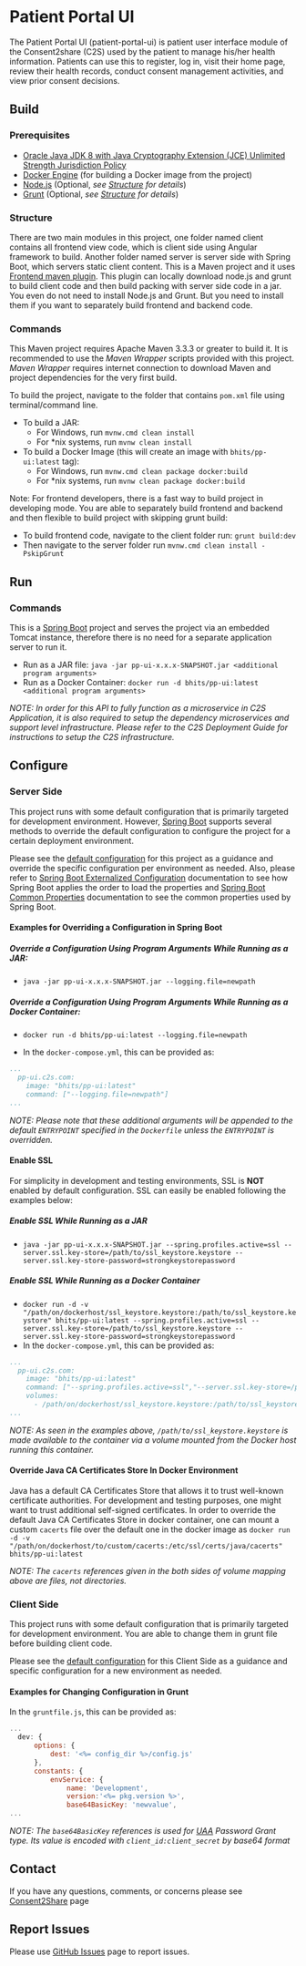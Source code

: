# Patient Portal UI

The Patient Portal UI (patient-portal-ui) is patient user interface module of the Consent2share (C2S) used by the patient to manage his/her health information. Patients can use this to register, log in, visit their home page, review their health records, conduct consent management activities, and view prior consent decisions.

## Build

### Prerequisites

+ [Oracle Java JDK 8 with Java Cryptography Extension (JCE) Unlimited Strength Jurisdiction Policy](http://www.oracle.com/technetwork/java/javase/downloads/index.html)
+ [Docker Engine](https://docs.docker.com/engine/installation/) (for building a Docker image from the project)
+ [Node.js](https://nodejs.org/en/) (Optional, *see [Structure](#structure) for details*)
+ [Grunt](http://gruntjs.com/getting-started) (Optional, *see [Structure](#structure) for details*)

### Structure

There are two main modules in this project, one folder named client contains all frontend view code, which is client side using Angular framework to build. Another folder named server is server side with Spring Boot, which servers static client content. This is a Maven project and it uses [Frontend maven plugin](https://github.com/eirslett/frontend-maven-plugin). This plugin can locally download node.js and grunt to build client code and then build packing with server side code in a jar. You even do not need to install Node.js and Grunt. But you need to install them if you want to separately build frontend and backend code.

### Commands

This Maven project requires Apache Maven 3.3.3 or greater to build it. It is recommended to use the *Maven Wrapper* scripts provided with this project. *Maven Wrapper* requires internet connection to download Maven and project dependencies for the very first build.

To build the project, navigate to the folder that contains `pom.xml` file using terminal/command line.

+ To build a JAR:
    + For Windows, run `mvnw.cmd clean install`
    + For *nix systems, run `mvnw clean install`
+ To build a Docker Image (this will create an image with `bhits/pp-ui:latest` tag):
    + For Windows, run `mvnw.cmd clean package docker:build`
    + For *nix systems, run `mvnw clean package docker:build`

Note: For frontend developers, there is a fast way to build project in developing mode. You are able to separately build frontend and backend and then flexible to build project with skipping grunt build:
  
+ To build frontend code, navigate to the client folder run: `grunt build:dev`
+ Then navigate to the server folder run `mvnw.cmd clean install -PskipGrunt`

## Run

### Commands

This is a [Spring Boot](https://projects.spring.io/spring-boot/) project and serves the project via an embedded Tomcat instance, therefore there is no need for a separate application server to run it.

+ Run as a JAR file: `java -jar pp-ui-x.x.x-SNAPSHOT.jar <additional program arguments>`
+ Run as a Docker Container: `docker run -d bhits/pp-ui:latest <additional program arguments>`

*NOTE: In order for this API to fully function as a microservice in C2S Application, it is also required to setup the dependency microservices and support level infrastructure. Please refer to the C2S Deployment Guide for instructions to setup the C2S infrastructure.*

## Configure

### Server Side

This project runs with some default configuration that is primarily targeted for development environment. However, [Spring Boot](https://projects.spring.io/spring-boot/) supports several methods to override the default configuration to configure the project for a certain deployment environment.

Please see the [default configuration](server/src/main/resources/application.yml) for this project as a guidance and override the specific configuration per environment as needed. Also, please refer to [Spring Boot Externalized Configuration](http://docs.spring.io/spring-boot/docs/current/reference/html/boot-features-external-config.html) documentation to see how Spring Boot applies the order to load the properties and [Spring Boot Common Properties](http://docs.spring.io/spring-boot/docs/current/reference/html/common-application-properties.html) documentation to see the common properties used by Spring Boot.

#### Examples for Overriding a Configuration in Spring Boot

##### Override a Configuration Using Program Arguments While Running as a JAR:

+ `java -jar pp-ui-x.x.x-SNAPSHOT.jar --logging.file=newpath`

##### Override a Configuration Using Program Arguments While Running as a Docker Container:

+ `docker run -d bhits/pp-ui:latest --logging.file=newpath`

+ In the `docker-compose.yml`, this can be provided as:
```yml
...
  pp-ui.c2s.com:
    image: "bhits/pp-ui:latest"
    command: ["--logging.file=newpath"]
...
```
*NOTE: Please note that these additional arguments will be appended to the default `ENTRYPOINT` specified in the `Dockerfile` unless the `ENTRYPOINT` is overridden.*

#### Enable SSL

For simplicity in development and testing environments, SSL is **NOT** enabled by default configuration. SSL can easily be enabled following the examples below:

##### Enable SSL While Running as a JAR

+ `java -jar pp-ui-x.x.x-SNAPSHOT.jar --spring.profiles.active=ssl --server.ssl.key-store=/path/to/ssl_keystore.keystore --server.ssl.key-store-password=strongkeystorepassword`

##### Enable SSL While Running as a Docker Container

+ `docker run -d -v "/path/on/dockerhost/ssl_keystore.keystore:/path/to/ssl_keystore.keystore" bhits/pp-ui:latest --spring.profiles.active=ssl --server.ssl.key-store=/path/to/ssl_keystore.keystore --server.ssl.key-store-password=strongkeystorepassword`
+ In the `docker-compose.yml`, this can be provided as:
```yml
...
  pp-ui.c2s.com:
    image: "bhits/pp-ui:latest"
    command: ["--spring.profiles.active=ssl","--server.ssl.key-store=/path/to/ssl_keystore.keystore", "--server.ssl.key-store-password=strongkeystorepassword"]
    volumes:
      - /path/on/dockerhost/ssl_keystore.keystore:/path/to/ssl_keystore.keystore
...
```

*NOTE: As seen in the examples above, `/path/to/ssl_keystore.keystore` is made available to the container via a volume mounted from the Docker host running this container.*

#### Override Java CA Certificates Store In Docker Environment

Java has a default CA Certificates Store that allows it to trust well-known certificate authorities. For development and testing purposes, one might want to trust additional self-signed certificates. In order to override the default Java CA Certificates Store in docker container, one can mount a custom `cacerts` file over the default one in the docker image as `docker run -d -v "/path/on/dockerhost/to/custom/cacerts:/etc/ssl/certs/java/cacerts" bhits/pp-ui:latest`

*NOTE: The `cacerts` references given in the both sides of volume mapping above are files, not directories.*

### Client Side

This project runs with some default configuration that is primarily targeted for development environment. You are able to change them in grunt file before building client code.

Please see the [default configuration](client/gruntfile.js) for this Client Side as a guidance and specific configuration for a new environment as needed.

#### Examples for Changing Configuration in Grunt

In the `gruntfile.js`, this can be provided as:
```js
...
  dev: {
      options: {
          dest: '<%= config_dir %>/config.js'
      },
      constants: {
          envService: {
              name: 'Development',
              version:'<%= pkg.version %>',
              base64BasicKey: 'newvalue',
...
```
*NOTE: The `base64BasicKey` references is used for [UAA](http://docs.cloudfoundry.org/api/uaa/#password-grant) Password Grant type. Its value is encoded with `client_id:client_secret` by base64 format*

[//]: # (## API Documentation)

[//]: # (## Notes)

[//]: # (## Contribute)

## Contact
If you have any questions, comments, or concerns please see [Consent2Share](../../contact) page

## Report Issues
Please use [GitHub Issues](https://github.com/bhits/patient-portal-ui/issues) page to report issues.

[//]: # (License)